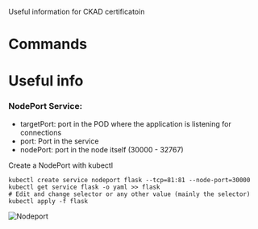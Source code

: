 Useful information for CKAD certificatoin

# Commands

# Useful info

### NodePort Service:

* targetPort: port in the POD where the application is listening for connections
* port: Port in the service
* nodePort: port in the node itself (30000 - 32767)

Create a NodePort with kubectl
```
kubectl create service nodeport flask --tcp=81:81 --node-port=30000
kubectl get service flask -o yaml >> flask
# Edit and change selector or any other value (mainly the selector)
kubectl apply -f flask
```

![Nodeport](nodeport.jpg?raw=true "Nodeport")